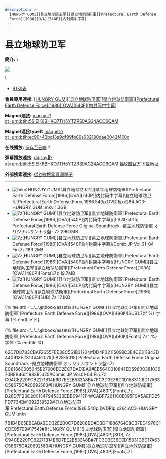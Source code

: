 ```yaml
---
description: >-
  [HUNGRY GUMI][县立地球防卫军][県立地球防衛軍][Prefectural Earth Defense
  Force][1986][OVA][540P][内封简中字幕]
---
```


# 县立地球防卫军

**簡介:** \


![](https://z1.ax1x.com/2023/11/17/pitBOFx.jpg)

\


* [BT列表](https://share.dmhy.org/topics/view/656471\_HUNGRY\_GUMI\_Prefectural\_Earth\_Defense\_Force\_1986\_OVA\_540P.html#tabs-1)

**會員專用連接:** [\[HUNGRY GUMI\]\[县立地球防卫军\]\[県立地球防衛軍\]\[Prefectural Earth Defense Force\]\[1986\]\[OVA\]\[540P\]\[内封简中字幕\]](https://dl.dmhy.org/2023/11/17/ec90442bc13a9df99fb89e632180dae0042f400c.torrent)

**Magnet連接:** [magnet:?xt=urn:btih:5SIEIK6BHKO7TH5YTZRSDAG24ACC6QAM](https://magnet/?xt=urn:btih:5SIEIK6BHKO7TH5YTZRSDAG24ACC6QAM\&dn=\&tr=http%3A%2F%2F104.143.10.186%3A8000%2Fannounce\&tr=udp%3A%2F%2F104.143.10.186%3A8000%2Fannounce\&tr=http%3A%2F%2Ftracker.openbittorrent.com%3A80%2Fannounce\&tr=http%3A%2F%2Ftracker3.itzmx.com%3A6961%2Fannounce\&tr=http%3A%2F%2Ftracker4.itzmx.com%3A2710%2Fannounce\&tr=http%3A%2F%2Ftracker.publicbt.com%3A80%2Fannounce\&tr=http%3A%2F%2Ftracker.prq.to%2Fannounce\&tr=http%3A%2F%2Fopen.acgtracker.com%3A1096%2Fannounce\&tr=https%3A%2F%2Ft-115.rhcloud.com%2Fonly\_for\_ylbud\&tr=http%3A%2F%2Ftracker1.itzmx.com%3A8080%2Fannounce\&tr=http%3A%2F%2Ftracker2.itzmx.com%3A6961%2Fannounce\&tr=udp%3A%2F%2Ftracker1.itzmx.com%3A8080%2Fannounce\&tr=udp%3A%2F%2Ftracker2.itzmx.com%3A6961%2Fannounce\&tr=udp%3A%2F%2Ftracker3.itzmx.com%3A6961%2Fannounce\&tr=udp%3A%2F%2Ftracker4.itzmx.com%3A2710%2Fannounce\&tr=http%3A%2F%2Fnyaa.tracker.wf%3A7777%2Fannounce)

**Magnet連接typeII:** [magnet:?xt=urn:btih:ec90442bc13a9df99fb89e632180dae0042f400c](https://magnet/?xt=urn:btih:ec90442bc13a9df99fb89e632180dae0042f400c)

**在线播放:** [保存至云端](https://mypikpak.com/drive/url-checker?url=magnet:?xt=urn:btih:ec90442bc13a9df99fb89e632180dae0042f400c) ?

**彈幕播放連接:** [ddplay:magnet:?xt=urn:btih:5SIEIK6BHKO7TH5YTZRSDAG24ACC6QAM](ddplay:magnet:?xt=urn:btih:5SIEIK6BHKO7TH5YTZRSDAG24ACC6QAM\&dn=\&tr=http%3A%2F%2F104.143.10.186%3A8000%2Fannounce\&tr=udp%3A%2F%2F104.143.10.186%3A8000%2Fannounce\&tr=http%3A%2F%2Ftracker.openbittorrent.com%3A80%2Fannounce\&tr=http%3A%2F%2Ftracker3.itzmx.com%3A6961%2Fannounce\&tr=http%3A%2F%2Ftracker4.itzmx.com%3A2710%2Fannounce\&tr=http%3A%2F%2Ftracker.publicbt.com%3A80%2Fannounce\&tr=http%3A%2F%2Ftracker.prq.to%2Fannounce\&tr=http%3A%2F%2Fopen.acgtracker.com%3A1096%2Fannounce\&tr=https%3A%2F%2Ft-115.rhcloud.com%2Fonly\_for\_ylbud\&tr=http%3A%2F%2Ftracker1.itzmx.com%3A8080%2Fannounce\&tr=http%3A%2F%2Ftracker2.itzmx.com%3A6961%2Fannounce\&tr=udp%3A%2F%2Ftracker1.itzmx.com%3A8080%2Fannounce\&tr=udp%3A%2F%2Ftracker2.itzmx.com%3A6961%2Fannounce\&tr=udp%3A%2F%2Ftracker3.itzmx.com%3A6961%2Fannounce\&tr=udp%3A%2F%2Ftracker4.itzmx.com%3A2710%2Fannounce\&tr=http%3A%2F%2Fnyaa.tracker.wf%3A7777%2Fannounce) [播放器官方下載地址](http://www.dandanplay.com/?from=dmhy)

**外部搜索連接:** [從谷歌搜索資源種子](https://www.google.com/search?oe=utf-8\&q=ec90442bc13a9df99fb89e632180dae0042f400c)

***

* ![mkv](https://share.dmhy.org/images/icon/mkv.gif)\[HUNGRY GUMI]\[县立地球防卫军]\[県立地球防衛軍]\[Prefectural Earth Defense Force]\[1986]\[OVA]\[540P]\[内封简中字幕]/县立地球防卫军.Prefectural.Earth.Defense.Force.1986.540p.DVDRip.x264.AC3-HUNGRY GUMI.mkv 1.3GB
* ![7z](https://share.dmhy.org/images/icon/7z.gif)\[HUNGRY GUMI]\[县立地球防卫军]\[県立地球防衛軍]\[Prefectural Earth Defense Force]\[1986]\[OVA]\[540P]\[内封简中字幕]/\[LB28-5015] Prefectural Earth Defense Force Original Soundtrack -県立地球防衛軍 オリジナルサントラ盤-.7z 296.1MB
* ![7z](https://share.dmhy.org/images/icon/7z.gif)\[HUNGRY GUMI]\[县立地球防卫军]\[県立地球防衛軍]\[Prefectural Earth Defense Force]\[1986]\[OVA]\[540P]\[内封简中字幕]/Comic JP Vol.01-04 Fin.7z 189.2MB
* ![7z](https://share.dmhy.org/images/icon/7z.gif)\[HUNGRY GUMI]\[县立地球防卫军]\[県立地球防衛軍]\[Prefectural Earth Defense Force]\[1986]\[OVA]\[540P]\[内封简中字幕]/\[HUNGRY GUMI]\[县立地球防卫军]\[県立地球防衛軍]\[Prefectural Earth Defense Force]\[1986]\[OVA]\[480P]\[Fonts].7z 19.7MB
* ![7z](https://share.dmhy.org/images/icon/7z.gif)\[HUNGRY GUMI]\[县立地球防卫军]\[県立地球防衛軍]\[Prefectural Earth Defense Force]\[1986]\[OVA]\[540P]\[内封简中字幕]/\[HUNGRY GUMI]\[县立地球防卫军]\[県立地球防衛軍]\[Prefectural Earth Defense Force]\[1986]\[OVA]\[480P]\[SUB].7z 17.1KB



{% file src="../../.gitbook/assets/[HUNGRY GUMI][县立地球防卫军][県立地球防衛軍][Prefectural Earth Defense Force][1986][OVA][480P][SUB].7z" %}
字幕
{% endfile %}



{% file src="../../.gitbook/assets/[HUNGRY GUMI][县立地球防卫军][県立地球防衛軍][Prefectural Earth Defense Force][1986][OVA][480P][Fonts].7z" %}
字体
{% endfile %}

62D7D8783CBAF2655FEE38C561B31204#DD4F0211509BC3E4CE311843D440913E#310449207#\[LB28-5015] Prefectural Earth Defense Force Original Soundtrack -県立地球防衛軍 オリジナルサントラ盤-.7z EC81660005045D27606EC2EC7DAD1EA9#EB5640010844ED5960038103670BEB46#198385325#Comic JP Vol.01-04 Fin.7z C94CE220FCB2271B14E6D7EE2B533A8B#7FC3D3E36C0D15831C6D17A63C58675C#20692563#\[HUNGRY GUMI]\[县立地球防卫军]\[県立地球防衛軍]\[Prefectural Earth Defense Force]\[1986]\[OVA]\[480P]\[Fonts].7z D28D7F23C2001B47945330EBB69419F4#CABF72611C0B895F9A5AEFD25FD7734B#1392259529#县立地球防卫军.Prefectural.Earth.Defense.Force.1986.540p.DVDRip.x264.AC3-HUNGRY GUMI.mkv

7B1B4B65EBEABABDD32E2B0C7D62C6BD#D3DF1886764C8CB7EE4976C1CDE95799#17549#\[HUNGRY GUMI]\[县立地球防卫军]\[県立地球防衛軍]\[Prefectural Earth Defense Force]\[1986]\[OVA]\[480P]\[SUB].7z C94CE220FCB2271B14E6D7EE2B533A8B#7FC3D3E36C0D15831C6D17A63C58675C#20692563#\[HUNGRY GUMI]\[县立地球防卫军]\[県立地球防衛軍]\[Prefectural Earth Defense Force]\[1986]\[OVA]\[480P]\[Fonts].7z

